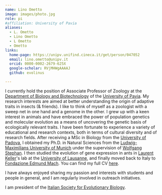 ```yaml
---
name: Lino Ometto
image: images/photo.jpg
role: pi
#affiliation: University of Pavia
aliases:
  - L. Ometto
  - Lino Ometto
  - L Ometto
  - Ometto
links:
  home-page: https://unipv.unifind.cineca.it/get/person/047052
  email: lino.ometto@unipv.it
  orcid: 0000-0002-2679-625X
  google-scholar: RVjMHWgAAAAJ
  github: evolinus

---
```


I currently hold the position of Associate Professor of Zoology at the [Department of Biology and Biotechnology](https://dbb.dip.unipv.it/en) of the [University of Pavia](https://portale.unipv.it/it). My research interests are aimed at better understanding the origin of adaptive traits in insects (& friends). I like to think of myself as a zoologist with a sweep net in one hand and a genome in the other. I grew up with a keen interest in animals and have embraced the power of population genetics and molecular evolution as a means of uncovering the genetic basis of ecologically relevant traits. 
I have been fortunate to experience a variety of educational and research contexts, both in terms of cultural diversity and of research fields. After receiving a  MSc in Biology from the [University of Padova](https://www.biologia.unipd.it/), I obtained my Ph.D. in Natural Sciences from the [Ludwig-Maximilians University of Munich](https://evol.bio.lmu.de/) under the supervision of [Wolfgang Stephan](https://www.evol.bio.lmu.de/people/professor_emeritus/stephan_w/index.html). I then studied the evolution of gene expression in ants in [Laurent Keller](https://laurentkeller.ch/en/home/)'s lab at the [University of Lausanne](https://www.unil.ch/dee/en/home.html), and finally moved back to Italy to [Fondazione Edmund Mach](https://cri.fmach.it/en/). 
You can find my full CV [here](https://evolinus.github.io/zooe/pdfs/LinoOmetto.CV.pdf).

I have always enjoyed sharing my passion and interests with students and people in general, and I am regularly involved in outreach initiatives.

I am president of the [Italian Society for Evolutionary Biology](https://www.sibe-iseb.it/). 

<!--I currently hold the position of Associate Professor of Zoology at the [Department of Biology and Biotechnology](https://dbb.dip.unipv.it/en) of the [University of Pavia](https://portale.unipv.it/it). My research interests are aimed at better understanding the origin of adaptive traits in insects (& friends). I like to think of myself as a zoologist with a sweep net in one hand and a genome in the other. I grew up with a keen interest in animals and have embraced the power of population genetics and molecular evolution as a means of uncovering the genetic basis of ecologically relevant traits. 
I have been fortunate to experience a variety of educational and research contexts, both in terms of cultural diversity and of research fields. After receiving a  MSc in Biology from the [University of Padova](https://www.biologia.unipd.it/) (and one year at the [Université Paris-Saclay](https://www.universite-paris-saclay.fr/en/)) I worked as research assistant at the [Max Plank Institute for Biological Intelligence](https://www.bi.mpg.de/en) and at the [School of Biological Sciences at the University of Canterbury](https://www.canterbury.ac.nz/study/academic-study/science/science-schools-and-departments/school-of-biological-sciences). Fascinated with population genetics, I obtained my Ph.D. in Natural Sciences from the [Ludwig-Maximilians University of Munich](https://evol.bio.lmu.de/) under the supervision of [Wolfgang Stephan](https://www.evol.bio.lmu.de/people/professor_emeritus/stephan_w/index.html). I then studied the evolution of gene expression in ants in [Laurent Keller](https://laurentkeller.ch/en/home/)'s lab at the [University of Lausanne](https://www.unil.ch/dee/en/home.html), and finally moved back to Italy to [Fondazione Edmund Mach](https://cri.fmach.it/en/).
I have always enjoyed sharing my passion and interests with students and people in general, and I am regularly involved in outreach initiatives.
I am president of the [Italian Society for Evolutionary Biology](https://www.sibe-iseb.it/). 

I currently hold the position of Associate Professor of Zoology at the [Department of Biology and Biotechnology](https://dbb.dip.unipv.it/en) of the [University of Pavia](https://portale.unipv.it/it). My research interests are aimed at better understanding the origin of adaptive traits in insects (& friends). I like to think of myself as a zoologist with a sweep net in one hand and a genome in the other. I grew up with a keen interest in animals and have embraced the power of population genetics and molecular evolution as a means of uncovering the genetic basis of ecologically relevant traits. I have been fortunate to experience a variety of educational and research contexts, both in terms of cultural diversity and of research fields. After receiving a  MSc in Biology from the [University of Padova](https://www.biologia.unipd.it/) (with one year as an Erasmus student at the [Université Paris-Saclay](https://www.universite-paris-saclay.fr/en/)), I spent a year as a research assistant at the [Max Plank Institute for Biological Intelligence](https://www.bi.mpg.de/en) in Seewiesen working with [York Winter](https://www.winterlab.org/teamlist/winter/) on nectar-feeding bats, then at the [School of Biological Sciences at the University of Canterbury](https://www.canterbury.ac.nz/study/academic-study/science/science-schools-and-departments/school-of-biological-sciences) and in [Maud Island](https://www.doc.govt.nz/parks-and-recreation/places-to-go/marlborough/places/te-pakeka-maud-island/) working with [Bruce Waldman](https://experts.okstate.edu/bruce.waldman/about) on the chemical behaviour of _Leiopelma pakeka_ frogs. Fascinated with population genetics, I obtained my Ph.D. in Natural Sciences from the [Ludwig-Maximilians University of Munich](https://evol.bio.lmu.de/) under the supervision of [Wolfgang Stephan](https://www.evol.bio.lmu.de/people/professor_emeritus/stephan_w/index.html). I then studied the evolution of gene expression in ants in [Laurent Keller](https://laurentkeller.ch/en/home/)'s lab at the [University of Lausanne](https://www.unil.ch/dee/en/home.html), and finally moved back to Italy to [Fondazione Edmund Mach](https://cri.fmach.it/en/). I have always enjoyed sharing my passion and interests with students and people in general, and I am regularly involved in outreach initiatives. I am president of the [Italian Society for Evolutionary Biology](https://www.sibe-iseb.it/).-->